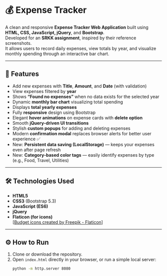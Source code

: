 # 💰 Expense Tracker

A clean and responsive **Expense Tracker Web Application** built using **HTML, CSS, JavaScript, jQuery**, and **Bootstrap**.  
Developed for an **SRKK assignment**, inspired by their reference screenshots.  
It allows users to record daily expenses, view totals by year, and visualize monthly spending through an interactive bar chart.

---

## 🚀 Features

- Add new expenses with **Title**, **Amount**, and **Date** (with validation)  
- View expenses filtered by **year**  
- Shows **“Found no expenses”** when no data exists for the selected year  
- Dynamic **monthly bar chart** visualizing total spending  
- Displays **total yearly expenses**  
- Fully **responsive** design using Bootstrap  
- Elegant **hover animations** on expense cards with **delete option**  
- Smooth **jQuery-driven UI transitions**  
- Stylish **custom popups** for adding and deleting expenses  
- Modern **confirmation modal** replaces browser alerts for better user experience ✅  
- New: **Persistent data saving (LocalStorage)** — keeps your expenses even after page refresh  
- New: **Category-based color tags** — easily identify expenses by type (e.g., Food, Travel, Utilities)

---

## 🛠️ Technologies Used

- **HTML5**  
- **CSS3** (Bootstrap 5.3)  
- **JavaScript (ES6)**  
- **jQuery**  
- **Flaticon (for icons)**  
  [<a href="https://www.flaticon.com/free-icons/budget" title="budget icons">Budget icons created by Freepik - Flaticon</a>]

---

## ⚙️ How to Run

1. Clone or download the repository.  
2. Open `index.html` directly in your browser, or run a simple local server:
   ```bash
   python -m http.server 8080
